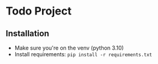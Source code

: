 # Todo Project

## Installation

- Make sure you're on the venv (python 3.10)
- Install requirements: `pip install -r requirements.txt`
